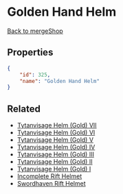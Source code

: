# Golden Hand Helm

<no description available>

[Back to mergeShop](../merge-shops.md)

## Properties

```json
{
    "id": 325,
    "name": "Golden Hand Helm"
}
```

## Related

- [Tytanvisage Helm (Gold) VII](../items/19804-tytanvisage-helm-gold-vii.md)
- [Tytanvisage Helm (Gold) VI](../items/19803-tytanvisage-helm-gold-vi.md)
- [Tytanvisage Helm (Gold) V](../items/19802-tytanvisage-helm-gold-v.md)
- [Tytanvisage Helm (Gold) IV](../items/19801-tytanvisage-helm-gold-iv.md)
- [Tytanvisage Helm (Gold) III](../items/19800-tytanvisage-helm-gold-iii.md)
- [Tytanvisage Helm (Gold) II](../items/19799-tytanvisage-helm-gold-ii.md)
- [Tytanvisage Helm (Gold) I](../items/19798-tytanvisage-helm-gold-i.md)
- [Incomplete Rift Helmet](../items/19796-incomplete-rift-helmet.md)
- [Swordhaven Rift Helmet](../items/19797-swordhaven-rift-helmet.md)

